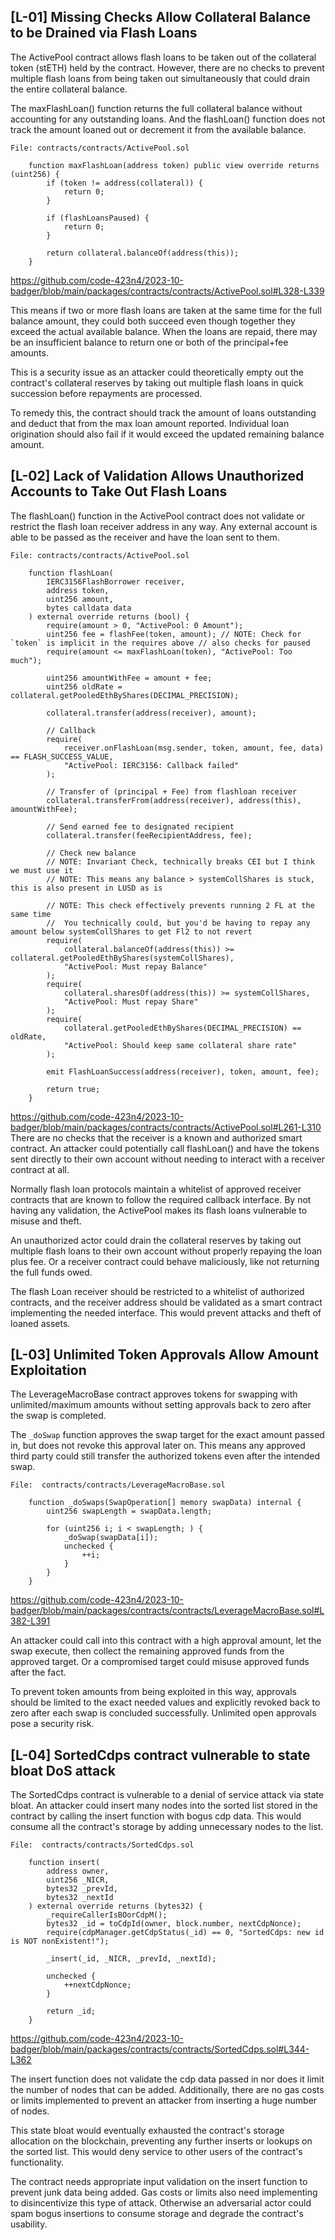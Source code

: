 ## [L-01] Missing Checks Allow Collateral Balance to be Drained via Flash Loans

The ActivePool contract allows flash loans to be taken out of the collateral token (stETH) held by the contract. However, there are no checks to prevent multiple flash loans from being taken out simultaneously that could drain the entire collateral balance.

The maxFlashLoan() function returns the full collateral balance without accounting for any outstanding loans. And the flashLoan() function does not track the amount loaned out or decrement it from the available balance.

```solidity
File: contracts/contracts/ActivePool.sol

    function maxFlashLoan(address token) public view override returns (uint256) {
        if (token != address(collateral)) {
            return 0;
        }

        if (flashLoansPaused) {
            return 0;
        }

        return collateral.balanceOf(address(this));
    }

```

https://github.com/code-423n4/2023-10-badger/blob/main/packages/contracts/contracts/ActivePool.sol#L328-L339

This means if two or more flash loans are taken at the same time for the full balance amount, they could both succeed even though together they exceed the actual available balance. When the loans are repaid, there may be an insufficient balance to return one or both of the principal+fee amounts.

This is a security issue as an attacker could theoretically empty out the contract's collateral reserves by taking out multiple flash loans in quick succession before repayments are processed.

To remedy this, the contract should track the amount of loans outstanding and deduct that from the max loan amount reported. Individual loan origination should also fail if it would exceed the updated remaining balance amount.

## [L-02] Lack of Validation Allows Unauthorized Accounts to Take Out Flash Loans

The flashLoan() function in the ActivePool contract does not validate or restrict the flash loan receiver address in any way. Any external account is able to be passed as the receiver and have the loan sent to them.

```solidity
File: contracts/contracts/ActivePool.sol

    function flashLoan(
        IERC3156FlashBorrower receiver,
        address token,
        uint256 amount,
        bytes calldata data
    ) external override returns (bool) {
        require(amount > 0, "ActivePool: 0 Amount");
        uint256 fee = flashFee(token, amount); // NOTE: Check for `token` is implicit in the requires above // also checks for paused
        require(amount <= maxFlashLoan(token), "ActivePool: Too much");

        uint256 amountWithFee = amount + fee;
        uint256 oldRate = collateral.getPooledEthByShares(DECIMAL_PRECISION);

        collateral.transfer(address(receiver), amount);

        // Callback
        require(
            receiver.onFlashLoan(msg.sender, token, amount, fee, data) == FLASH_SUCCESS_VALUE,
            "ActivePool: IERC3156: Callback failed"
        );

        // Transfer of (principal + Fee) from flashloan receiver
        collateral.transferFrom(address(receiver), address(this), amountWithFee);

        // Send earned fee to designated recipient
        collateral.transfer(feeRecipientAddress, fee);

        // Check new balance
        // NOTE: Invariant Check, technically breaks CEI but I think we must use it
        // NOTE: This means any balance > systemCollShares is stuck, this is also present in LUSD as is

        // NOTE: This check effectively prevents running 2 FL at the same time
        //  You technically could, but you'd be having to repay any amount below systemCollShares to get Fl2 to not revert
        require(
            collateral.balanceOf(address(this)) >= collateral.getPooledEthByShares(systemCollShares),
            "ActivePool: Must repay Balance"
        );
        require(
            collateral.sharesOf(address(this)) >= systemCollShares,
            "ActivePool: Must repay Share"
        );
        require(
            collateral.getPooledEthByShares(DECIMAL_PRECISION) == oldRate,
            "ActivePool: Should keep same collateral share rate"
        );

        emit FlashLoanSuccess(address(receiver), token, amount, fee);

        return true;
    }
```

https://github.com/code-423n4/2023-10-badger/blob/main/packages/contracts/contracts/ActivePool.sol#L261-L310
There are no checks that the receiver is a known and authorized smart contract. An attacker could potentially call flashLoan() and have the tokens sent directly to their own account without needing to interact with a receiver contract at all.

Normally flash loan protocols maintain a whitelist of approved receiver contracts that are known to follow the required callback interface. By not having any validation, the ActivePool makes its flash loans vulnerable to misuse and theft.

An unauthorized actor could drain the collateral reserves by taking out multiple flash loans to their own account without properly repaying the loan plus fee. Or a receiver contract could behave maliciously, like not returning the full funds owed.

The flash Loan receiver should be restricted to a whitelist of authorized contracts, and the receiver address should be validated as a smart contract implementing the needed interface. This would prevent attacks and theft of loaned assets.

## [L-03] Unlimited Token Approvals Allow Amount Exploitation

The LeverageMacroBase contract approves tokens for swapping with unlimited/maximum amounts without setting approvals back to zero after the swap is completed.

The `_doSwap` function approves the swap target for the exact amount passed in, but does not revoke this approval later on. This means any approved third party could still transfer the authorized tokens even after the intended swap.

```solidity
File:  contracts/contracts/LeverageMacroBase.sol

    function _doSwaps(SwapOperation[] memory swapData) internal {
        uint256 swapLength = swapData.length;

        for (uint256 i; i < swapLength; ) {
            _doSwap(swapData[i]);
            unchecked {
                ++i;
            }
        }
    }
```

https://github.com/code-423n4/2023-10-badger/blob/main/packages/contracts/contracts/LeverageMacroBase.sol#L382-L391

An attacker could call into this contract with a high approval amount, let the swap execute, then collect the remaining approved funds from the approved target. Or a compromised target could misuse approved funds after the fact.

To prevent token amounts from being exploited in this way, approvals should be limited to the exact needed values and explicitly revoked back to zero after each swap is concluded successfully. Unlimited open approvals pose a security risk.

## [L-04] SortedCdps contract vulnerable to state bloat DoS attack

The SortedCdps contract is vulnerable to a denial of service attack via state bloat. An attacker could insert many nodes into the sorted list stored in the contract by calling the insert function with bogus cdp data. This would consume all the contract's storage by adding unnecessary nodes to the list.

```solidity
File:  contracts/contracts/SortedCdps.sol

    function insert(
        address owner,
        uint256 _NICR,
        bytes32 _prevId,
        bytes32 _nextId
    ) external override returns (bytes32) {
        _requireCallerIsBOorCdpM();
        bytes32 _id = toCdpId(owner, block.number, nextCdpNonce);
        require(cdpManager.getCdpStatus(_id) == 0, "SortedCdps: new id is NOT nonExistent!");

        _insert(_id, _NICR, _prevId, _nextId);

        unchecked {
            ++nextCdpNonce;
        }

        return _id;
    }

```

https://github.com/code-423n4/2023-10-badger/blob/main/packages/contracts/contracts/SortedCdps.sol#L344-L362

The insert function does not validate the cdp data passed in nor does it limit the number of nodes that can be added. Additionally, there are no gas costs or limits implemented to prevent an attacker from inserting a huge number of nodes.

This state bloat would eventually exhausted the contract's storage allocation on the blockchain, preventing any further inserts or lookups on the sorted list. This would deny service to other users of the contract's functionality.

The contract needs appropriate input validation on the insert function to prevent junk data being added. Gas costs or limits also need implementing to disincentivize this type of attack. Otherwise an adversarial actor could spam bogus insertions to consume storage and degrade the contract's usability.
